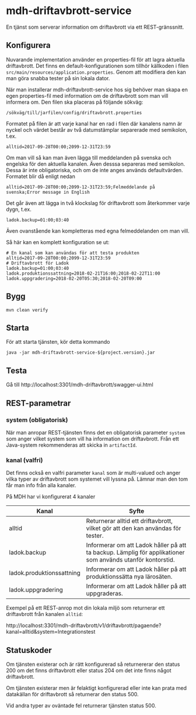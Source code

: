 # mdh-driftavbrott-service

En tjänst som serverar information om driftavbrott via ett REST-gränssnitt.

## Konfigurera

Nuvarande implementation använder en properties-fil för att lagra aktuella
driftavbrott. Det finns en default-konfigurationen som tillhör källkoden i filen
`src/main/resources/application.properties`. Genom att modifiera den kan man
göra snabba tester på sin lokala dator.

När man installerar mdh-driftavbrott-service hos sig behöver man skapa en egen
properties-fil med information om de driftavbrott som man vill informera om.
Den filen ska placeras på följande sökväg:
```
/sökväg/till/jarfilen/config/driftavbrott.properties
```

Formatet på filen är att varje kanal har en rad i filen där kanalens namn är
nyckel och värdet består av två datumstämplar separerade med semikolon, t.ex.
```
alltid=2017-09-28T00:00;2099-12-31T23:59
```

Om man vill så kan man även lägga till meddelanden på svenska och engelska
för den aktuella kanalen. Även desssa separeras med semikolon. Dessa är inte
obligatoriska, och om de inte anges används defaultvärden. Formatet blir då
enligt nedan
```
alltid=2017-09-28T00:00;2099-12-31T23:59;Felmeddelande på svenska;Error message in English 
```

Det går även att lägga in två klockslag för driftavbrott som återkommer varje
dygn, t.ex.
```
ladok.backup=01:00;03:40
```

Även ovanstående kan kompletteras med egna felmeddelanden om man vill.

Så här kan en komplett konfiguration se ut:
```
# En kanal som kan användas för att testa produkten
alltid=2017-09-28T00:00;2099-12-31T23:59
# Driftavbrott för Ladok
ladok.backup=01:00;03:40
ladok.produktionssattning=2018-02-21T16:00;2018-02-22T11:00
ladok.uppgradering=2018-02-20T05:30;2018-02-20T09:00
```

## Bygg

```
mvn clean verify
```

## Starta

För att starta tjänsten, kör detta kommando
```
java -jar mdh-driftavbrott-service-${project.version}.jar
```

## Testa

Gå till http://localhost:3301/mdh-driftavbrott/swagger-ui.html

## REST-parametrar

### system (obligatorisk)

När man anropar REST-tjänsten finns det en obligatorisk parameter `system` som
anger vilket system som vill ha information om driftavbrott. Från ett
Java-system rekommenderas att skicka in `artifactId`.

### kanal (valfri)

Det finns också en valfri parameter `kanal` som är multi-valued och anger vilka
typer av driftavbrott som systemet vill lyssna på. Lämnar man den tom får man
info från alla kanaler.

På MDH har vi konfigurerat 4 kanaler

Kanal  | Syfte
------ | ------
alltid                    | Returnerar alltid ett driftavbrott, vilket gör att den kan användas för tester.
ladok.backup              | Informerar om att Ladok håller på att ta backup. Lämplig för applikationer som används utanför kontorstid.
ladok.produktionssattning | Informerar om att Ladok håller på att produktionssätta nya lärosäten.
ladok.uppgradering        | Informerar om att Ladok håller på att uppgraderas.

Exempel på ett REST-anrop mot din lokala miljö som returnerar ett driftavbrott
från kanalen `alltid`:

http://localhost:3301/mdh-driftavbrott/v1/driftavbrott/pagaende?kanal=alltid&system=Integrationstest

## Statuskoder

Om tjänsten existerar och är rätt konfigurerad så returnererar den status 200
om det finns driftavbrott eller status 204 om det inte finns något driftavbrott.

Om tjänsten existerar men är felaktigt konfigurerad eller inte kan prata med
datakällan för driftavbrott så returnerar den status 500.

Vid andra typer av oväntade fel returnerar tjänsten status 500.
